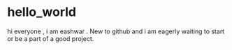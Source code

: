 # hello_world
 hi everyone ,
    i am eashwar . New to github and i am eagerly waiting to start or be a part of a good project.
    
